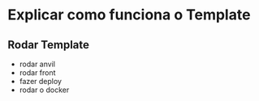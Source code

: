 # Explicar como funciona o Template

## Rodar Template

- rodar anvil
- rodar front
- fazer deploy
- rodar o docker
